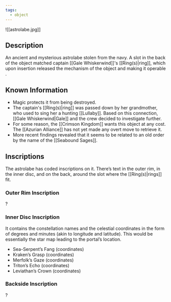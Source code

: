 ```yaml
---
tags:
  - object
---
```

![[astrolabe.jpg]]
## Description
An ancient and mysterious astrolabe stolen from the navy. A slot in the back of the object matched captain [[Gale Whiskerwind]]'s [[Ring(s)|ring]], which upon insertion released the mechanism of the object and making it operable .
## Known Information
- Magic protects it from being destroyed.
- The captain's [[Ring(s)|ring]] was passed down by her grandmother, who used to sing her a hunting [[Lullaby]]. Based on this connection, [[Gale Whiskerwind|Gale]] and the crew decided to investigate further.
- For some reason, the [[Crimson Kingdom]] wants this object at any cost. The [[Azurian Alliance]] has not yet made any overt move to retrieve it.
- More recent findings revealed that it seems to be related to an old order by the name of the [[Seabound Sages]].
## Inscriptions
The astrolabe has coded inscriptions on it. There’s text in the outer rim, in the inner disc, and on the back, around the slot where the [[Ring(s)|rings]] fit.
### Outer Rim Inscription
?
### Inner Disc Inscription
It contains the constellation names and the celestial coordinates in the form of degrees and minutes (akin to longitude and latitude). This would be essentially the star map leading to the portal’s location.
- Sea-Serpent’s Fang (coordinates)
- Kraken’s Grasp (coordinates)
- Merfolk’s Gaze (coordinates)
- Triton’s Echo (coordinates)
- Leviathan’s Crown (coordinates)
### Backside Inscription
?